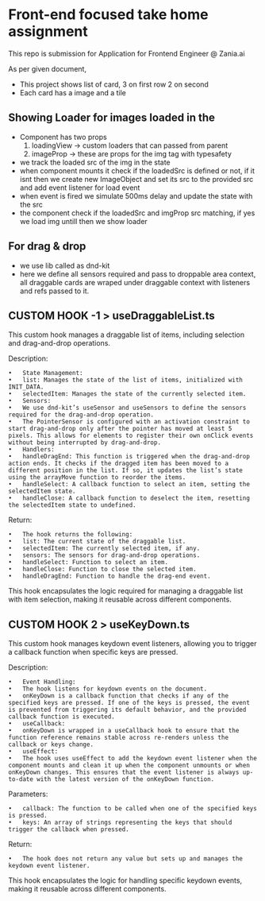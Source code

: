 # Front-end focused take home assignment

This repo is submission for Application for Frontend Engineer @ Zania.ai

As per given document,

- This project shows list of card, 3 on first row 2 on second
- Each card has a image and a tile

## Showing Loader for images loaded in the <img /> 

- Component has two props
  1. loadingView -> custom loaders that can passed from parent
  2. imageProp -> these are props for the img tag with typesafety
- we track the loaded src of the img in the state
- when component mounts it check if the loadedSrc is defined or not, if it isnt then we create new ImageObject and set its src to the provided src and add event listener for load event
- when event is fired we simulate 500ms delay and update the state with the src
- the component check if the loadedSrc and imgProp src matching, if yes we load img untill then we show loader

## For drag & drop
- we use lib called as dnd-kit 
- here we define all sensors required and pass to droppable area context, all draggable cards are wraped under draggable context with listeners and refs passed to it.

## CUSTOM HOOK -1  > useDraggableList.ts

This custom hook manages a draggable list of items, including selection and drag-and-drop operations.

Description:

	•	State Management:
	•	list: Manages the state of the list of items, initialized with INIT_DATA.
	•	selectedItem: Manages the state of the currently selected item.
	•	Sensors:
	•	We use dnd-kit’s useSensor and useSensors to define the sensors required for the drag-and-drop operation.
	•	The PointerSensor is configured with an activation constraint to start drag-and-drop only after the pointer has moved at least 5 pixels. This allows for elements to register their own onClick events without being interrupted by drag-and-drop.
	•	Handlers:
	•	handleDragEnd: This function is triggered when the drag-and-drop action ends. It checks if the dragged item has been moved to a different position in the list. If so, it updates the list’s state using the arrayMove function to reorder the items.
	•	handleSelect: A callback function to select an item, setting the selectedItem state.
	•	handleClose: A callback function to deselect the item, resetting the selectedItem state to undefined.

Return:

	•	The hook returns the following:
	•	list: The current state of the draggable list.
	•	selectedItem: The currently selected item, if any.
	•	sensors: The sensors for drag-and-drop operations.
	•	handleSelect: Function to select an item.
	•	handleClose: Function to close the selected item.
	•	handleDragEnd: Function to handle the drag-end event.

This hook encapsulates the logic required for managing a draggable list with item selection, making it reusable across different components.

## CUSTOM HOOK 2 > useKeyDown.ts
This custom hook manages keydown event listeners, allowing you to trigger a callback function when specific keys are pressed.

Description:

	•	Event Handling:
	•	The hook listens for keydown events on the document.
	•	onKeyDown is a callback function that checks if any of the specified keys are pressed. If one of the keys is pressed, the event is prevented from triggering its default behavior, and the provided callback function is executed.
	•	useCallback:
	•	onKeyDown is wrapped in a useCallback hook to ensure that the function reference remains stable across re-renders unless the callback or keys change.
	•	useEffect:
	•	The hook uses useEffect to add the keydown event listener when the component mounts and clean it up when the component unmounts or when onKeyDown changes. This ensures that the event listener is always up-to-date with the latest version of the onKeyDown function.

Parameters:

	•	callback: The function to be called when one of the specified keys is pressed.
	•	keys: An array of strings representing the keys that should trigger the callback when pressed.

Return:

	•	The hook does not return any value but sets up and manages the keydown event listener.

This hook encapsulates the logic for handling specific keydown events, making it reusable across different components.